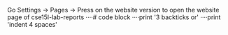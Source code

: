 Go Settings -> Pages -> Press on the website version to open the website page of cse15l-lab-reports
····# code block
····print '3 backticks or'
····print 'indent 4 spaces'
